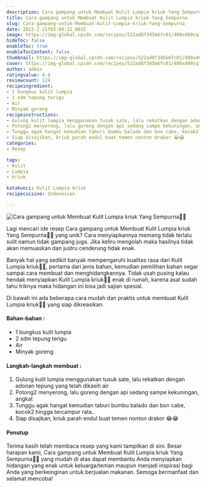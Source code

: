 ```yaml
---
description: Cara gampang untuk Membuat Kulit Lumpia kriuk Yang Sempurna"
title: Cara gampang untuk Membuat Kulit Lumpia kriuk Yang Sempurna
slug: Cara-gampang-untuk-Membuat-Kulit-Lumpia-kriuk-Yang-Sempurna
date: 2022-2-21T03:09:12.063Z
image: https://img-global.cpcdn.com/recipes/522ad8f345b6fc01/400x400cq70/photo.jpg
hideToc: false
enableToc: true
enableTocContent: false
thumbnail: https://img-global.cpcdn.com/recipes/522ad8f345b6fc01/400x400cq70/photo.jpg
cover: https://img-global.cpcdn.com/recipes/522ad8f345b6fc01/400x400cq70/photo.jpg
author: admin
ratingvalue: 4.8
reviewcount: 124
recipeingredient:
- 1 bungkus kulit lumpia
- 2 sdm tepung terigu
- Air
- Minyak goreng
recipeinstructions:
- Gulung kulit lumpia menggunakan tusuk sate, lalu rekatkan dengan adonan tepung yang telah dikasih air
- Potong2 menyerong, lalu goreng dengan api sedang sampe kekuningan, angkat
- Tunggu agak hangat kemudian taburi bumbu balado dan bon cabe, kocok2 hingga tercampur rata..
- Siap disajikan, kriuk parah endul buat temen nonton drakor 😂😂
categories:
- Resep

tags:
- Kulit
- Lumpia
- kriuk

katakunci: Kulit Lumpia kriuk
recipecuisine: Indonesian

---
```


![Cara gampang untuk Membuat Kulit Lumpia kriuk Yang Sempurna👩‍🍳](https://img-global.cpcdn.com/recipes/522ad8f345b6fc01/400x400cq70/photo.jpg)

Lagi mencari ide resep Cara gampang untuk Membuat Kulit Lumpia kriuk Yang Sempurna👩‍🍳 yang unik? Cara menyiapkannya memang tidak terlalu sulit namun tidak gampang juga. Jika keliru mengolah maka hasilnya tidak akan memuaskan dan justru cenderung tidak enak.

Banyak hal yang sedikit banyak mempengaruhi kualitas rasa dari Kulit Lumpia kriuk👩‍🍳, pertama dari jenis bahan, kemudian pemilihan bahan segar sampai cara membuat dan menghidangkannya. Tidak usah pusing kalau hendak menyiapkan Kulit Lumpia kriuk👩‍🍳 enak di rumah, karena asal sudah tahu triknya maka hidangan ini bisa jadi sajian spesial.

Di bawah ini ada beberapa cara mudah dan praktis untuk membuat Kulit Lumpia kriuk👩‍🍳 yang siap dikreasikan.

<!--inarticleads1-->

#### Bahan-bahan :

- 1 bungkus kulit lumpia
- 2 sdm tepung terigu
- Air
- Minyak goreng

<!--inarticleads2-->

#### Langkah-langkah membuat :

1. Gulung kulit lumpia menggunakan tusuk sate, lalu rekatkan dengan adonan tepung yang telah dikasih air
1. Potong2 menyerong, lalu goreng dengan api sedang sampe kekuningan, angkat
1. Tunggu agak hangat kemudian taburi bumbu balado dan bon cabe, kocok2 hingga tercampur rata..
1. Siap disajikan, kriuk parah endul buat temen nonton drakor 😂😂

#### Penutup

Terima kasih telah membaca resep yang kami tampilkan di sini. Besar harapan kami, Cara gampang untuk Membuat Kulit Lumpia kriuk Yang Sempurna👩‍🍳 yang mudah di atas dapat membantu Anda menyiapkan hidangan yang enak untuk keluarga/teman maupun menjadi inspirasi bagi Anda yang berkeinginan untuk berjualan makanan. Semoga bermanfaat dan selamat mencoba!